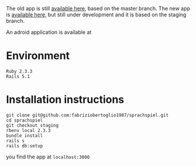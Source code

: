 The old app is still [available here](https://sprachspiel.herokuapp.com), based on the master branch.
The new app is [available here](https://sprachspiel-staging.herokuapp.com), but still under development and it is based on the staging branch.

An adroid application is available at 

# Environment

```
Ruby 2.3.3
Rails 5.1 
```

# Installation instructions

```
git clone git@github.com:fabriziobertoglio1987/sprachspiel.git
cd sprachspiel
git checkout staging
rbenv local 2.3.3
bundle install
rails s
rails db:setup
```
you find the app at `localhost:3000`
